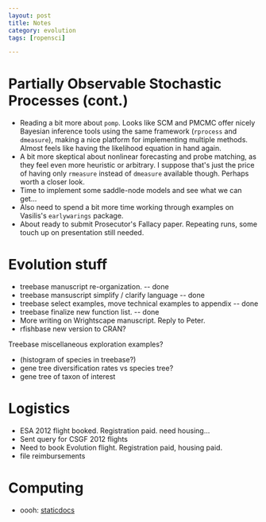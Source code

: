 ```yaml
---
layout: post
title: Notes 
category: evolution
tags: [ropensci]

---
```


Partially Observable Stochastic Processes (cont.)
=========================================

- Reading a bit more about `pomp`.  Looks like SCM and PMCMC offer nicely Bayesian inference tools using the same framework (`rprocess` and `dmeasure`), making a nice platform for implementing multiple methods. Almost feels like having the likelihood equation in hand again. 
- A bit more skeptical about nonlinear forecasting and  probe matching, as they feel even more heuristic or arbitrary.  I suppose that's just the price of having only `rmeasure` instead of `dmeasure` available though.  Perhaps worth a closer look. 
- Time to implement some saddle-node models and see what we can get...
- Also need to spend a bit more time working through examples on Vasilis's `earlywarings` package.
- About ready to submit Prosecutor's Fallacy paper.  Repeating runs, some touch up on presentation still needed.

Evolution stuff
===============

- treebase manuscript re-organization. -- done
- treebase mansuscript simplify / clarify language -- done
- treebase select examples, move technical examples to appendix -- done
- treebase finalize new function list. -- done
- More writing on Wrightscape manuscript.  Reply to Peter.
- rfishbase new version to CRAN? 

Treebase miscellaneous exploration examples?

- (histogram of species in treebase?)
- gene tree diversification rates vs species tree?
- gene tree of taxon of interest

Logistics
=========

- ESA 2012 flight booked. Registration paid.  need housing...
- Sent query for CSGF 2012 flights
- Need to book Evolution flight.  Registration paid, housing paid. 
- file reimbursements


Computing
========

- oooh: [staticdocs](https://github.com/hadley/staticdocs)

